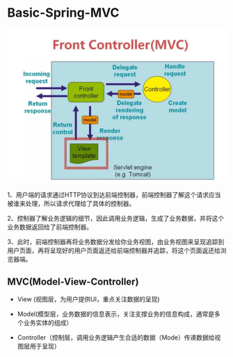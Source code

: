 # Basic-Spring-MVC
<img src="https://github.com/Eaaon/Basic-Spring-MVC/blob/master/Spring%20MVC.JPG">
<p>1、用户端的请求通过HTTP协议到达前端控制器，前端控制器了解这个请求应当被谁来处理，所以请求代理给了具体的控制器。</p>
<p>2、控制器了解业务逻辑的细节，因此调用业务逻辑，生成了业务数据，并将这个业务数据返回给了前端控制器。</p>
<p>3、此时，前端控制器再将业务数据分发给你业务视图，由业务视图来呈现追踪到用户页面，再将呈现好的用户页面返还给前端控制器并追踪，将这个页面返还给浏览器端。</p>

## MVC(Model-View-Controller)

* View (视图层，为用户提供UI，重点关注数据的呈现)
     
* Model(模型层，业务数据的信息表示，关注支撑业务的信息构成，通常是多个业务实体的组成）
    
* Controller（控制层，调用业务逻辑产生合适的数据（Mode）传递数据给视图层用于呈现）        

